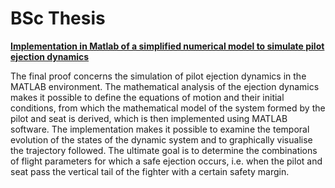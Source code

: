 # BSc Thesis 
[**Implementation in Matlab of a simplified numerical model to simulate pilot ejection dynamics**](/BSc-Thesis)

The final proof concerns the simulation of pilot ejection dynamics in the MATLAB environment. The mathematical analysis of the ejection dynamics makes it possible to define the equations of motion and their initial conditions, from which the mathematical model of the system formed by the pilot and seat is derived, which is then implemented using MATLAB software. The implementation makes it possible to examine the temporal evolution of the states of the dynamic system and to graphically visualise the trajectory followed. The ultimate goal is to determine the combinations of flight parameters for which a safe ejection occurs, i.e. when the pilot and seat pass the vertical tail of the fighter with a certain safety margin.
